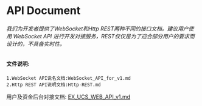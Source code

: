 # API Document


###### 我们为开发者提供了WebSocket和Http REST两种不同的接口文档。建议用户使用 WebSocket API 进行开发对接服务，REST仅仅是为了迎合部分用户的要求而设计的，不具备实时性。

#### 文件说明:
    1.WebSocket API说名文档:WebSocket_API_for_v1.md
    2.Http REST API说明文档:Http-REST.md
    

用户及资金后台对接文档: [EX_UCS_WEB_API_v1.md](https://github.com/cf-tream/api-docs/blob/master/EX_UCS_WEB_API_v1.md)
